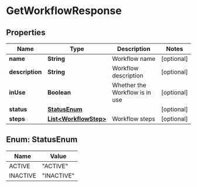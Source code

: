 

# GetWorkflowResponse


## Properties

| Name | Type | Description | Notes |
|------------ | ------------- | ------------- | -------------|
|**name** | **String** | Workflow name |  [optional] |
|**description** | **String** | Workflow description |  [optional] |
|**inUse** | **Boolean** | Whether the Workflow is in use |  [optional] |
|**status** | [**StatusEnum**](#StatusEnum) |  |  [optional] |
|**steps** | [**List&lt;WorkflowStep&gt;**](WorkflowStep.md) | Workflow steps |  [optional] |



## Enum: StatusEnum

| Name | Value |
|---- | -----|
| ACTIVE | &quot;ACTIVE&quot; |
| INACTIVE | &quot;INACTIVE&quot; |



